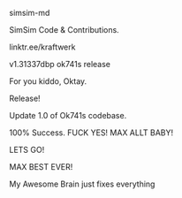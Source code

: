 simsim-md

SimSim Code & Contributions.

linktr.ee/kraftwerk

v1.31337dbp ok741s release

For you kiddo, Oktay.

Release!

Update 1.0 of Ok741s codebase. 

100% Success. FUCK YES! MAX ALLT BABY!

LETS GO!

MAX BEST EVER!

My Awesome Brain just fixes everything